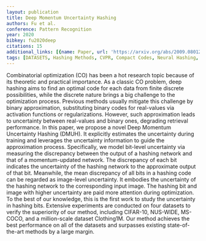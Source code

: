 ```yaml
---
layout: publication
title: Deep Momentum Uncertainty Hashing
authors: Fu et al.
conference: Pattern Recognition
year: 2020
bibkey: fu2020deep
citations: 15
additional_links: [{name: Paper, url: 'https://arxiv.org/abs/2009.08012'}]
tags: [DATASETS, Hashing Methods, CVPR, Compact Codes, Neural Hashing, Evaluation]
---
```

Combinatorial optimization (CO) has been a hot research topic because of its
theoretic and practical importance. As a classic CO problem, deep hashing aims
to find an optimal code for each data from finite discrete possibilities, while
the discrete nature brings a big challenge to the optimization process.
Previous methods usually mitigate this challenge by binary approximation,
substituting binary codes for real-values via activation functions or
regularizations. However, such approximation leads to uncertainty between
real-values and binary ones, degrading retrieval performance. In this paper, we
propose a novel Deep Momentum Uncertainty Hashing (DMUH). It explicitly
estimates the uncertainty during training and leverages the uncertainty
information to guide the approximation process. Specifically, we model
bit-level uncertainty via measuring the discrepancy between the output of a
hashing network and that of a momentum-updated network. The discrepancy of each
bit indicates the uncertainty of the hashing network to the approximate output
of that bit. Meanwhile, the mean discrepancy of all bits in a hashing code can
be regarded as image-level uncertainty. It embodies the uncertainty of the
hashing network to the corresponding input image. The hashing bit and image
with higher uncertainty are paid more attention during optimization. To the
best of our knowledge, this is the first work to study the uncertainty in
hashing bits. Extensive experiments are conducted on four datasets to verify
the superiority of our method, including CIFAR-10, NUS-WIDE, MS-COCO, and a
million-scale dataset Clothing1M. Our method achieves the best performance on
all of the datasets and surpasses existing state-of-the-art methods by a large
margin.